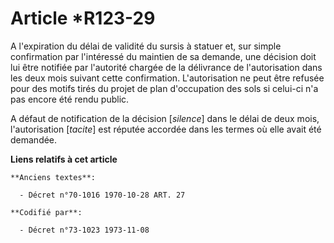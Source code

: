 # Article *R123-29

A l'expiration du délai de validité du sursis à statuer et, sur simple confirmation par l'intéressé du maintien de sa
demande, une décision doit lui être notifiée par l'autorité chargée de la délivrance de l'autorisation dans les deux mois
suivant cette confirmation. L'autorisation ne peut être refusée pour des motifs tirés du projet de plan d'occupation des sols
si celui-ci n'a pas encore été rendu public.

A défaut de notification de la décision [*silence*] dans le délai de deux mois, l'autorisation [*tacite*] est réputée
accordée dans les termes où elle avait été demandée.

**Liens relatifs à cet article**

	**Anciens textes**:

	  - Décret n°70-1016 1970-10-28 ART. 27

	**Codifié par**:

	  - Décret n°73-1023 1973-11-08
